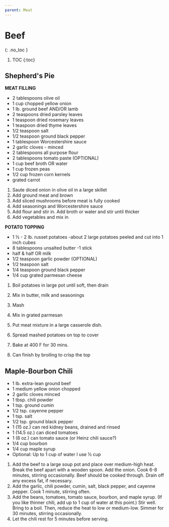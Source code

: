 ```yaml
---
parent: Meat
---
```


# Beef
{: .no_toc }

1. TOC
{:toc}

## Shepherd's Pie

**MEAT FILLING**
* 2 tablespoons olive oil
* 1 cup chopped yellow onion
* 1 lb. ground beef AND/OR lamb
* 2 teaspoons dried parsley leaves
* 1 teaspoon dried rosemary leaves
* 1 teaspoon dried thyme leaves
* 1/2 teaspoon salt
* 1/2 teaspoon ground black pepper
* 1 tablespoon Worcestershire sauce
* 2 garlic cloves - minced
* 2 tablespoons all purpose flour
* 2 tablespoons tomato paste (OPTIONAL)
* 1 cup beef broth OR water
* 1 cup frozen peas
* 1/2 cup frozen corn kernels
* grated carrot

1. Saute diced onion in olive oil in a large skillet
2. Add ground meat and brown
3. Add sliced mushrooms before meat is fully cooked
4. Add seasonings and Worcestershire sauce
5. Add flour and stir in.  Add broth or water and stir until thicker
6. Add vegetables and mix in

**POTATO TOPPING**
* 1 ½ - 2 lb. russet potatoes -about 2 large potatoes peeled and cut into 1 inch cubes
* 8 tablespoons unsalted butter -1 stick
* half & half OR milk
* 1/2 teaspoon garlic powder (OPTIONAL)
* 1/2 teaspoon salt
* 1/4 teaspoon ground black pepper
* 1/4 cup grated parmesan cheese

1. Boil potatoes in large pot until soft, then drain
2. Mix in butter, milk and seasonings
3. Mash
4. Mix in grated parmesan

1. Put meat mixture in a large casserole dish.  
1. Spread mashed potatoes on top to cover
2. Bake at 400 F for 30 mins.
3. Can finish by broiling to crisp the top

## Maple-Bourbon Chili

* 1 lb. extra-lean ground beef
* 1 medium yellow onion chopped
* 2 garlic cloves minced
* 1 tbsp. chili powder
* 1 tsp. ground cumin
* 1/2 tsp. cayenne pepper
* 1 tsp. salt
* 1/2 tsp. ground black pepper
* 1 (15 oz.) can red kidney beans, drained and rinsed
* 1 (14.5 oz.) can diced tomatoes
* 1 (8 oz.) can tomato sauce (or Heinz chili sauce?)
* 1/4 cup bourbon
* 1/4 cup maple syrup
* Optional: Up to 1 cup of water I use ½ cup

1. Add the beef to a large soup pot and place over medium-high heat. Break the beef apart with a wooden spoon. Add the onion. Cook 6-8 minutes, stirring occasionally. Beef should be cooked through. Drain off any excess fat, if necessary.
1. Add the garlic, chili powder, cumin, salt, black pepper, and cayenne pepper. Cook 1 minute, stirring often.
1. Add the beans, tomatoes, tomato sauce, bourbon, and maple syrup. (If you like thinner chili, add up to 1 cup of water at this point.) Stir well. Bring to a boil. Then, reduce the heat to low or medium-low. Simmer for 30 minutes, stirring occasionally.
1. Let the chili rest for 5 minutes before serving.




